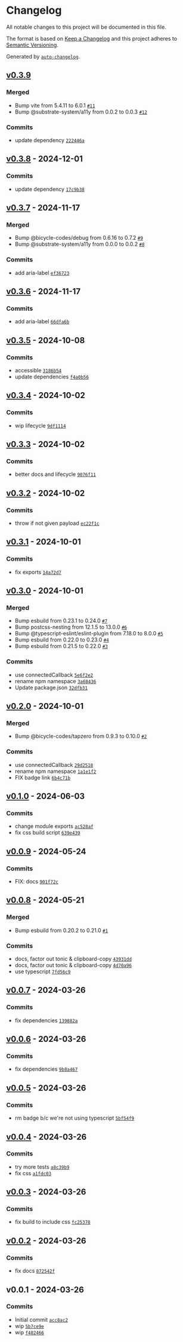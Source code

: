 # Changelog

All notable changes to this project will be documented in this file.

The format is based on [Keep a Changelog](https://keepachangelog.com/en/1.0.0/)
and this project adheres to [Semantic Versioning](https://semver.org/spec/v2.0.0.html).

Generated by [`auto-changelog`](https://github.com/CookPete/auto-changelog).

## [v0.3.9](https://github.com/nichoth/copy-button/compare/v0.3.8...v0.3.9)

### Merged

- Bump vite from 5.4.11 to 6.0.1 [`#11`](https://github.com/nichoth/copy-button/pull/11)
- Bump @substrate-system/a11y from 0.0.2 to 0.0.3 [`#12`](https://github.com/nichoth/copy-button/pull/12)

### Commits

- update dependency [`222446a`](https://github.com/nichoth/copy-button/commit/222446a0ca1d6281269ff29e812a6e64e8a2fcfd)

## [v0.3.8](https://github.com/nichoth/copy-button/compare/v0.3.7...v0.3.8) - 2024-12-01

### Commits

- update dependency [`17c9b38`](https://github.com/nichoth/copy-button/commit/17c9b38c0db7ba4399e070860b5f7556f343cf42)

## [v0.3.7](https://github.com/nichoth/copy-button/compare/v0.3.6...v0.3.7) - 2024-11-17

### Merged

- Bump @bicycle-codes/debug from 0.6.16 to 0.7.2 [`#9`](https://github.com/nichoth/copy-button/pull/9)
- Bump @substrate-system/a11y from 0.0.0 to 0.0.2 [`#8`](https://github.com/nichoth/copy-button/pull/8)

### Commits

- add aria-label [`ef36723`](https://github.com/nichoth/copy-button/commit/ef367234b9ef2741318ce14b981b483691e783d0)

## [v0.3.6](https://github.com/nichoth/copy-button/compare/v0.3.5...v0.3.6) - 2024-11-17

### Commits

- add aria-label [`66dfa6b`](https://github.com/nichoth/copy-button/commit/66dfa6b98a5cf9aa8261923c26f6d1b38cb6104b)

## [v0.3.5](https://github.com/nichoth/copy-button/compare/v0.3.4...v0.3.5) - 2024-10-08

### Commits

- accessible [`3186b54`](https://github.com/nichoth/copy-button/commit/3186b545c13ed7d5563be83d0e222a0c9c6dc8c0)
- update dependencies [`f4a0b56`](https://github.com/nichoth/copy-button/commit/f4a0b56c1779cf40a69a2a945e50be6223aca6d6)

## [v0.3.4](https://github.com/nichoth/copy-button/compare/v0.3.3...v0.3.4) - 2024-10-02

### Commits

- wip lifecycle [`9df1114`](https://github.com/nichoth/copy-button/commit/9df111431afa5226e87262cc80e2d2c781ce8d12)

## [v0.3.3](https://github.com/nichoth/copy-button/compare/v0.3.2...v0.3.3) - 2024-10-02

### Commits

- better docs and lifecycle [`9076f11`](https://github.com/nichoth/copy-button/commit/9076f118e2b452595cd6d5a2f5da0fffba2d182e)

## [v0.3.2](https://github.com/nichoth/copy-button/compare/v0.3.1...v0.3.2) - 2024-10-02

### Commits

- throw if not given payload [`ec22f1c`](https://github.com/nichoth/copy-button/commit/ec22f1ccb95904d1554de74b39668dd656bd980f)

## [v0.3.1](https://github.com/nichoth/copy-button/compare/v0.3.0...v0.3.1) - 2024-10-01

### Commits

- fix exports [`14a72d7`](https://github.com/nichoth/copy-button/commit/14a72d74587781cf3e8da3254790b8c5a8abf01b)

## [v0.3.0](https://github.com/nichoth/copy-button/compare/v0.2.0...v0.3.0) - 2024-10-01

### Merged

- Bump esbuild from 0.23.1 to 0.24.0 [`#7`](https://github.com/nichoth/copy-button/pull/7)
- Bump postcss-nesting from 12.1.5 to 13.0.0 [`#6`](https://github.com/nichoth/copy-button/pull/6)
- Bump @typescript-eslint/eslint-plugin from 7.18.0 to 8.0.0 [`#5`](https://github.com/nichoth/copy-button/pull/5)
- Bump esbuild from 0.22.0 to 0.23.0 [`#4`](https://github.com/nichoth/copy-button/pull/4)
- Bump esbuild from 0.21.5 to 0.22.0 [`#3`](https://github.com/nichoth/copy-button/pull/3)

### Commits

- use connectedCallback [`5e6f2e2`](https://github.com/nichoth/copy-button/commit/5e6f2e2897b83f88e383e584244352d7fbf18674)
- rename npm namespace [`3a68436`](https://github.com/nichoth/copy-button/commit/3a68436d1cb061515c3612725e578578d220c69e)
- Update package.json [`32dfb31`](https://github.com/nichoth/copy-button/commit/32dfb316a7dfe33fdaea1abfaebe4eb5ac669c7c)

## [v0.2.0](https://github.com/nichoth/copy-button/compare/v0.1.0...v0.2.0) - 2024-10-01

### Merged

- Bump @bicycle-codes/tapzero from 0.9.3 to 0.10.0 [`#2`](https://github.com/nichoth/copy-button/pull/2)

### Commits

- use connectedCallback [`29d2518`](https://github.com/nichoth/copy-button/commit/29d2518907a631844ea77abb58d9c35e748f5574)
- rename npm namespace [`1a1e1f2`](https://github.com/nichoth/copy-button/commit/1a1e1f2f07e937c78ab98503c40f0bfe93ca64f1)
- FIX badge link [`6b4c71b`](https://github.com/nichoth/copy-button/commit/6b4c71b4566c3bcb4aa85b2cf7f8d491fbcd5655)

## [v0.1.0](https://github.com/nichoth/copy-button/compare/v0.0.9...v0.1.0) - 2024-06-03

### Commits

- change module exports [`ac528af`](https://github.com/nichoth/copy-button/commit/ac528af39e5ad9b45c43b97009c455b56295ea69)
- fix css build script [`639e439`](https://github.com/nichoth/copy-button/commit/639e43934520a87ac27fabd468f0539927ad69e9)

## [v0.0.9](https://github.com/nichoth/copy-button/compare/v0.0.8...v0.0.9) - 2024-05-24

### Commits

- FIX: docs [`901f72c`](https://github.com/nichoth/copy-button/commit/901f72cc1d65c034497ae275f17eb057891faf88)

## [v0.0.8](https://github.com/nichoth/copy-button/compare/v0.0.7...v0.0.8) - 2024-05-21

### Merged

- Bump esbuild from 0.20.2 to 0.21.0 [`#1`](https://github.com/nichoth/copy-button/pull/1)

### Commits

- docs, factor out tonic & clipboard-copy [`43931dd`](https://github.com/nichoth/copy-button/commit/43931dd46535b9ecf96d144843ccd8c9414d9f33)
- docs, factor out tonic & clipboard-copy [`4d70a96`](https://github.com/nichoth/copy-button/commit/4d70a96df427a069f4a797bd22be21b4dd0fe79d)
- use typescript [`7fd56c9`](https://github.com/nichoth/copy-button/commit/7fd56c9b473e8a3d60d5ad2096a71e4d8d11f1c0)

## [v0.0.7](https://github.com/nichoth/copy-button/compare/v0.0.6...v0.0.7) - 2024-03-26

### Commits

- fix dependencies [`139882a`](https://github.com/nichoth/copy-button/commit/139882a817acd9e18367a93a42967c1fc71216e0)

## [v0.0.6](https://github.com/nichoth/copy-button/compare/v0.0.5...v0.0.6) - 2024-03-26

### Commits

- fix dependencies [`9b8a467`](https://github.com/nichoth/copy-button/commit/9b8a4674a4cfe6d64b9a42cc8d876c824f3db2a4)

## [v0.0.5](https://github.com/nichoth/copy-button/compare/v0.0.4...v0.0.5) - 2024-03-26

### Commits

- rm badge b/c we're not using typescript [`5bf54f9`](https://github.com/nichoth/copy-button/commit/5bf54f92cd9f36c4ba8837ce7c71f3281aedc6dd)

## [v0.0.4](https://github.com/nichoth/copy-button/compare/v0.0.3...v0.0.4) - 2024-03-26

### Commits

- try more tests [`a8c39b9`](https://github.com/nichoth/copy-button/commit/a8c39b9a0d365d8408fa71143686c6c9303e81b2)
- fix css [`a1fdc03`](https://github.com/nichoth/copy-button/commit/a1fdc038ca776915b9a62d4108210488c9c02b3f)

## [v0.0.3](https://github.com/nichoth/copy-button/compare/v0.0.2...v0.0.3) - 2024-03-26

### Commits

- fix build to include css [`fc25378`](https://github.com/nichoth/copy-button/commit/fc25378660aaaf28a3c774a49f970e5571baca1f)

## [v0.0.2](https://github.com/nichoth/copy-button/compare/v0.0.1...v0.0.2) - 2024-03-26

### Commits

- fix docs [`872542f`](https://github.com/nichoth/copy-button/commit/872542f5d9d73fc5f78c48b31e6bf70b548abb4c)

## v0.0.1 - 2024-03-26

### Commits

- Initial commit [`acc8ac2`](https://github.com/nichoth/copy-button/commit/acc8ac23ad002a98d62895231c7bcc6c3efbade6)
- wip [`5b7ce9e`](https://github.com/nichoth/copy-button/commit/5b7ce9e6cece00bbf35079e8f351c58e1b1b115e)
- wip [`f402466`](https://github.com/nichoth/copy-button/commit/f402466852ea98330a062cc8ae5611eaf4bfe8d8)
